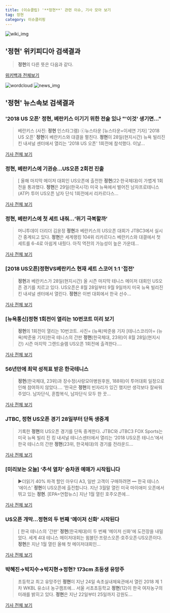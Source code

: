 ```yaml
---
title: (이슈클립) '**정현**' 관련 이슈, 기사 모아 보기
tag: 정현
category: 이슈클리핑
---
```

![wiki_img](https://user-images.githubusercontent.com/42597476/44503234-41136a80-a6d0-11e8-9071-6fc6418eafe4.png)
## **'**정현**'** 위키피디아 검색결과
>**정현**의 다른 뜻은 다음과 같다.

<a href="https://ko.wikipedia.org/wiki/정현" target="_blank">위키백과 전체보기</a>

![wordcloud](https://s3.ap-northeast-2.amazonaws.com/lyrics101-wordcloud/2018-08-29-1535479861.png)
![news_img](https://user-images.githubusercontent.com/42597476/44507050-1206f400-a6e4-11e8-8d98-7ffbfebb353f.png)
## **'**정현**'** 뉴스속보 검색결과
### '2018 US 오픈' **정현**, 베란키스 이기기 위한 전술 있나 "'이것' 생기면…"

>베란키스 (사진: **정현** 인스타그램) ⓒ뉴스타운 [뉴스타운=이세연 기자] '2018 US 오픈' **정현**이 베란키스와 대결을 펼친다. **정현**이 28일(현지시간) 뉴욕 빌리진 킨 내셔널 센터에서 열리는 '2018 US 오픈' 1회전에 참석했다. 이날...

<a href="http://www.newstown.co.kr/news/articleView.html?idxno=338373" target="_blank">기사 전체 보기</a>

### **정현**, 베란키스에 기권승…US오픈 2회전 진출

>[ 올해 마지막 메이저 대회인 US오픈에 출전한 **정현**(22·한국체대)이 가볍게 1회전을 통과했다. **정현**은 29일(한국시각) 미국 뉴욕에서 벌어진 남자프로테니스(ATP) 투어 US오픈 남자 단식 1회전에서 리카르다스...

<a href="http://www.mydaily.co.kr/new_yk/html/read.php?newsid=201808290306508734&ext=na" target="_blank">기사 전체 보기</a>

### **정현**, 베란키스에 첫 세트 내줘...‘위기 극복할까’

>머니투데이 더리더 김윤정 **정현**과 베란키스의 US오픈 대회가 JTBC3에서 실시간 중계되고 있다. **정현**은 세계랭킹 104위 리카르다스 베란키스와 대결에서 첫 세트를 6-4로 아쉽게 내줬다. 아직 역전의 가능성이 높은 가운데...

<a href="http://theleader.mt.co.kr/articleView.html?no=2018082901047819409" target="_blank">기사 전체 보기</a>

### [2018 US오픈]**정현**VS베란키스 현재 세트 스코어 1:1 '접전'

>**정현**과 베란키스가 28일(현지시간) 올 시즌 마지막 테니스 메이저 대회인 US오픈 경기를 치르고 있다. US오픈은 8월 28일부터 9월 9일까지 미국 뉴욕 빌리진 킨 내셔널 센터에서 열린다. **정현**은 이번 대회에서 한국 선수...

<a href="http://www.kookje.co.kr/news2011/asp/newsbody.asp?code=0600&key=20180829.99099013329" target="_blank">기사 전체 보기</a>

### [뉴욕통신]**정현** 1회전이 열리는 10번코트 미리 보기

>**정현**의 1회전이 열리는 10번코트. 사진= (뉴욕)박준용 기자 [테니스코리아= (뉴욕)박준용 기자]한국 테니스의 간판 **정현**(한국체대, 23위)이 8월 28일(현지시간) 시즌 마지막 그랜드슬램 US오픈 1회전에 출격한다....

<a href="http://tennis.co.kr/Home/Gateway?seq_no=29733" target="_blank">기사 전체 보기</a>

### 56년만에 최악 성적표 받은 한국테니스

>**정현**(한국체대, 23위)과 장수정(사랑모아병원후원, 188위)이 투어대회 일정으로 인해 참여하지 않았다.... ‘한국은 **정현**의 빈자리가 있긴 했지만 생각보다 잘싸워주었다. 남자단식, 혼합복식, 남자단식 모두 한 끗...

<a href="http://tennis.co.kr/Home/Gateway?seq_no=29736" target="_blank">기사 전체 보기</a>

### JTBC, **정현** US오픈 경기 28일부터 단독 생중계

>기록한 **정현**의 US오픈 경기를 단독 중계한다. JTBC와 JTBC3 FOX Sports는 미국 뉴욕 빌리 진 킹 내셔널 테니스센터에서 열리는 ‘2018 US오픈 테니스’에서 한국 테니스의 간판 **정현**(23위, 한국체대)의 경기를 전라운드...

<a href="http://star.mk.co.kr/new/view.php?mc=ST&year=2018&no=539642" target="_blank">기사 전체 보기</a>

### [미리보는 오늘] ‘추석 열차’ 승차권 예매가 시작됩니다

>▶더읽기 40% 파격 할인 아우디 A3, 일반 고객이 구매하려면 ━ 한국 테니스 ‘에이스’ **정현**이 US오픈에 출전합니다. 지난 3월말 열린 미국 마이애미 오픈에서 뛰고 있는 **정현**. [EPA=연합뉴스] 지난 1월 열린 호주오픈에...

<a href="http://news.joins.com/article/olink/22511330" target="_blank">기사 전체 보기</a>

### US오픈 개막…**정현**의 두 번째 '메이저 신화' 시작된다

>[ 한국 테니스의 '간판' **정현**(한국체대)이 두 번째 '메이저 신화'에 도전장을 내밀었다. 세계 4대 테니스 메이저대회는 윔블던·프랑스오픈·호주오픈·US오픈이다. **정현**은 지난 1월 열린 올해 첫 메이저대회인...

<a href="http://isplus.live.joins.com/news/article/aid.asp?aid=22507311" target="_blank">기사 전체 보기</a>

### 박혜진→박지수→박지현→**정현**? 173cm 초등생 유망주

>초등학교 최고 유망주인 **정현**이 지난 24일 속초실내체육관에서 열린 2018 제 1차 WKBL 유소녀 농구캠프에... 서울 서초초등학교 **정현**(12)이 한국 여자농구의 미래를 밝히고 있다. **정현**은 지난 22일부터 25일까지 강원도...

<a href="http://www.sportsseoul.com/news/read/673834" target="_blank">기사 전체 보기</a>


